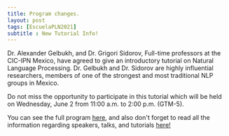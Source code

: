 ```yaml
---
title: Program changes.
layout: post
tags: [EscuelaPLN2021]
subtitle : New Tutorial Info!
---
```


Dr. Alexander Gelbukh, and Dr. Grigori Sidorov, Full-time professors at the CIC-IPN Mexico, have agreed to give an introductory tutorial on Natural Language Processing. Dr. Gelbukh and Dr. Sidorov are highly influential researchers, members of one of the strongest and most traditional NLP groups in Mexico.

Do not miss the opportunity to participate in this tutorial which will be held on Wednesday, June 2 from 11:00 a.m. to 2:00 p.m. (GTM-5).

You can see the full program <a href="https://ampln.github.io/escuelaverano2021/program/">here</a>, and also
don't forget to read all the information regarding speakers, talks, and tutorials <a href="https://ampln.github.io/escuelaverano2021/speakers/">here!</a>
